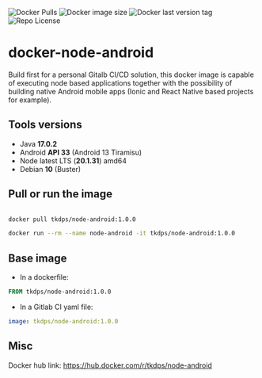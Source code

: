 ![Docker Pulls](https://img.shields.io/docker/pulls/tkdps/node-android?style=for-the-badge)
![Docker image size](https://img.shields.io/docker/image-size/tkdps/node-android?arch=amd64&style=for-the-badge&color=green)
![Docker last version tag](https://img.shields.io/docker/v/tkdps/node-android/1.0.0?arch=amd64&style=for-the-badge&color=red)
![Repo License](https://img.shields.io/github/license/Tarik-INC/docker-node-android?style=for-the-badge&color=gold)


# docker-node-android
Build first for a personal Gitalb CI/CD solution, this docker image is capable of executing node based applications together with the possibility of building native Android mobile apps (Ionic and React Native based projects for example).

## Tools versions 
- Java **17.0.2**
- Android **API 33** (Android 13 Tiramisu)
- Node latest LTS (**20.1.31**) amd64 
- Debian **10** (Buster)


## Pull or run the image 

```bash

docker pull tkdps/node-android:1.0.0

docker run --rm --name node-android -it tkdps/node-android:1.0.0 

```

## Base image
- In a dockerfile:
```Dockerfile
FROM tkdps/node-android:1.0.0
```
- In a Gitlab CI yaml file:
```yaml
image: tkdps/node-android:1.0.0
```

## Misc
Docker hub link: https://hub.docker.com/r/tkdps/node-android
